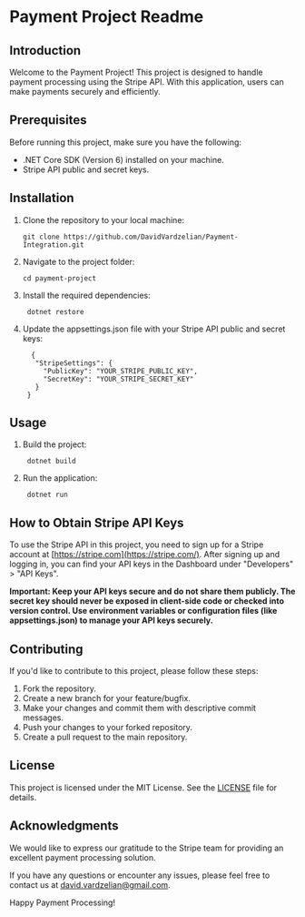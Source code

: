 ﻿# Payment Project Readme

## Introduction

Welcome to the Payment Project! This project is designed to handle payment processing using the Stripe API. With this application, users can make payments securely and efficiently.

## Prerequisites

Before running this project, make sure you have the following:

-   .NET Core SDK (Version 6) installed on your machine.
-   Stripe API public and secret keys.

## Installation
1. Clone the repository to your local machine:

       git clone https://github.com/DavidVardzelian/Payment-Integration.git
    
 2. Navigate to the project folder:
	 

	    cd payment-project
2. Install the required dependencies:

		dotnet restore

3. Update the appsettings.json file with your Stripe API public and secret keys:
		

		 {
		  "StripeSettings": {
		    "PublicKey": "YOUR_STRIPE_PUBLIC_KEY",
		    "SecretKey": "YOUR_STRIPE_SECRET_KEY"
		  }
		}

## Usage
1. Build the project:

	    dotnet build
2. Run the application:

	    dotnet run
## How to Obtain Stripe API Keys

To use the Stripe API in this project, you need to sign up for a Stripe account at [https://stripe.com](https://stripe.com/). After signing up and logging in, you can find your API keys in the Dashboard under "Developers" > "API Keys".

**Important: Keep your API keys secure and do not share them publicly. The secret key should never be exposed in client-side code or checked into version control. Use environment variables or configuration files (like appsettings.json) to manage your API keys securely.**

## Contributing

If you'd like to contribute to this project, please follow these steps:

1.  Fork the repository.
2.  Create a new branch for your feature/bugfix.
3.  Make your changes and commit them with descriptive commit messages.
4.  Push your changes to your forked repository.
5.  Create a pull request to the main repository.

## License

This project is licensed under the MIT License. See the [LICENSE](https://chat.openai.com/c/LICENSE) file for details.

## Acknowledgments

We would like to express our gratitude to the Stripe team for providing an excellent payment processing solution.

If you have any questions or encounter any issues, please feel free to contact us at [david.vardzelian@gmail.com](mailto:david.vardzelian@gmail.com).

Happy Payment Processing!
